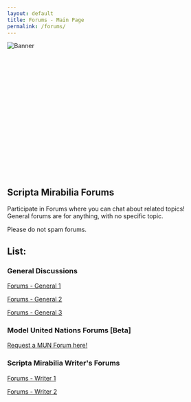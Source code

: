 ```yaml
---
layout: default
title: Forums - Main Page
permalink: /forums/
---
```


<img src="https://scriptorite.github.io/SMFBannerV2.png" alt="Banner" class="center" style="min-height: 32vw;">

## Scripta Mirabilia Forums

Participate in Forums where you can chat about related topics! \
General forums are for anything, with no specific topic.

Please do not spam forums.

## List:

### General Discussions

[Forums - General 1](https://scriptorite.github.io/forums/general1)

[Forums - General 2](https://scriptorite.github.io/forums/general2)

[Forums - General 3](https://scriptorite.github.io/forums/general3)

### Model United Nations Forums [Beta]

[Request a MUN Forum here!](https://scriptorite.github.io/request/)

### Scripta Mirabilia Writer's Forums

[Forums - Writer 1](https://scriptorite.github.io/forums/writer1)

[Forums - Writer 2](https://scriptorite.github.io/forums/writer2)
